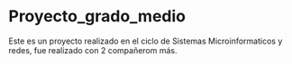 # Proyecto_grado_medio
Este es un proyecto realizado en el ciclo de Sistemas Microinformaticos y redes, fue realizado con 2 compañerom más.
